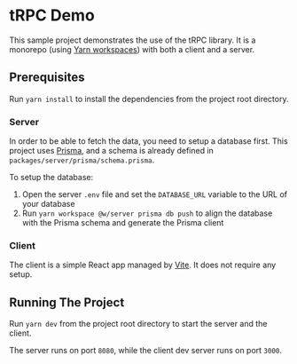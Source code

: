 # tRPC Demo

This sample project demonstrates the use of the tRPC library. It is a monorepo (using [Yarn workspaces](https://classic.yarnpkg.com/lang/en/docs/workspaces)) with both a client and a server.

## Prerequisites

Run `yarn install` to install the dependencies from the project root directory.

### Server

In order to be able to fetch the data, you need to setup a database first. This project uses [Prisma](https://www.prisma.io), and a schema is already defined in `packages/server/prisma/schema.prisma`.

To setup the database:

1. Open the server `.env` file and set the `DATABASE_URL` variable to the URL of your database
2. Run `yarn workspace @w/server prisma db push` to align the database with the Prisma schema and generate the Prisma client

### Client

The client is a simple React app managed by [Vite](https://vitejs.dev). It does not require any setup.

## Running The Project

Run `yarn dev` from the project root directory to start the server and the client.

The server runs on port `8080`, while the client dev server runs on port `3000`.
